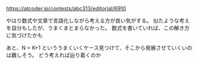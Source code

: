 https://atcoder.jp/contests/abc313/editorial/6910

やはり数式や文章で言語化しながら考える方が良い気がする。
似たような考えを自分もしたが、うまくまとまらなかった。
数式を書いていれば、この解き方に気づけたかも

あと、N = K+1 といううまくいくケース見つけて、そこから発展させていくいのは難しそう。
どう考えれば辿り着くのか
